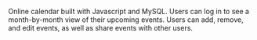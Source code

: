Online calendar built with Javascript and MySQL. Users can log in to see a month-by-month view of their upcoming events. Users can add, remove, and edit events, as well as share events with other users.
